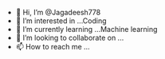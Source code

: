 - 👋 Hi, I’m @Jagadeesh778
- 👀 I’m interested in ...Coding
- 🌱 I’m currently learning ...Machine learning
- 💞️ I’m looking to collaborate on ...
- 📫 How to reach me ...

<!---
Jagadeesh778/Jagadeesh778 is a ✨ special ✨ repository because its `README.md` (this file) appears on your GitHub profile.
You can click the Preview link to take a look at your changes.
--->
